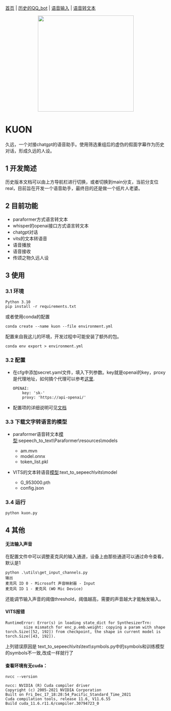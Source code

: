 [首页](./README.md) | [历史的QQ_bot](./doc/README_QQ_BOT.md) | [语音输入](./doc/auditory_sense.md) | [语音转文本](./doc/sepeech_to_text.md)
<p align="center">
 <img src="./pic/logo.png" align="middle" width = "300"/>
<p align="center">
</p>

# KUON

久远，一个对接chatgpt的语音助手。使用筛选重组后的虚伪的假面字幕作为历史对话，形成久远的人设。

## 1 开发简述

历史版本文档可以由上方导航栏进行切换，或者切换到main分支，当前分支位real，目前旨在开发一个语音助手，最终目的还是做一个纸片人老婆。


## 2 目前功能

* paraformer方式语言转文本
* whisper的openai接口方式语言转文本
* chatgpt对话
* vits的文本转语音
* 语音播放
* 语音接收
* 传颂之物久远人设

## 3 使用

### 3.1 环境

```
Python 3.10
pip install -r requirements.txt
```

或者使用conda的配置
```
conda create --name kuon --file environment.yml
```
配置来自我这儿的环境，开发过程中可能安装了额外的包。
```
conda env export > environment.yml
```

### 3.2 配置

* 在cfg中添加secret.yaml文件，填入下列参数。key就是openai的key，proxy是代理地址，如何搞个代理可以参考[这里](./doc/proxy.md).
    ```
    OPENAI:
        key: 'sk-'
        proxy: 'https://api-openai/'

    ```

* 配置项的详细说明可见[文档](./cfg/README.md)


### 3.3 下载文字转语言的模型

* paraformer语音转文本[模型](https://pan.baidu.com/s/15qqCZt4xl9_8Xe-zsVCpKQ?pwd=1111):sepeech_to_text\Paraformer\resources\models
    * am.mvn
    * model.onnx
    * token_list.pkl

* VITS的文本转语音[模型](https://pan.baidu.com/s/1h0h6huYhiihpdAgFbT4DcQ?pwd=1111):text_to_sepeech\vits\model
    * G_953000.pth
    * config.json


### 3.4 运行

```
python kuon.py
```

## 4 其他

#### 无法输入声音

在配置文件中可以调整麦克风的输入通道，设备上由那些通道可以通过命令查看，默认是1
```
python .\utils\get_input_channels.py
输出
麦克风 ID 0 - Microsoft 声音映射器 - Input
麦克风 ID 1 - 麦克风 (WO Mic Device)
```
还能调节输入声音的阈值threshold，阈值越高，需要的声音越大才能触发输入。

#### VITS报错
```
RuntimeError: Error(s) in loading state_dict for SynthesizerTrn:
        size mismatch for enc_p.emb.weight: copying a param with shape torch.Size([52, 192]) from checkpoint, the shape in current model is torch.Size([43, 192]).
```
上列错误原因是 text_to_sepeech\vits\text\symbols.py中的symbols和训练模型的symbols不一致,改成一样就行了

#### 查看环境有无cuda：
```
nvcc --version

nvcc: NVIDIA (R) Cuda compiler driver
Copyright (c) 2005-2021 NVIDIA Corporation
Built on Fri_Dec_17_18:28:54_Pacific_Standard_Time_2021
Cuda compilation tools, release 11.6, V11.6.55
Build cuda_11.6.r11.6/compiler.30794723_0
```

